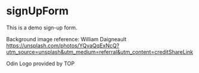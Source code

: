 # signUpForm
This is a demo sign-up form.


Background image reference: William Daigneault
https://unsplash.com/photos/YQvaQqExNcQ?utm_source=unsplash&utm_medium=referral&utm_content=creditShareLink


Odin Logo provided by TOP

